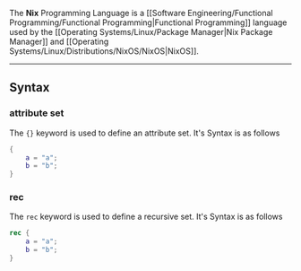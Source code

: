 The **Nix** Programming Language is a [[Software Engineering/Functional Programming/Functional Programming|Functional Programming]] language used by the [[Operating Systems/Linux/Package Manager|Nix Package Manager]] and [[Operating Systems/Linux/Distributions/NixOS/NixOS|NixOS]].

---

## Syntax

### attribute set
The `{}` keyword is used to define an attribute set. It's Syntax is as follows
```nix
{
	a = "a";
	b = "b";
}
```

### rec
The `rec` keyword is used to define a recursive set. It's Syntax is as follows
```nix
rec {
	a = "a";
	b = "b";
}
```